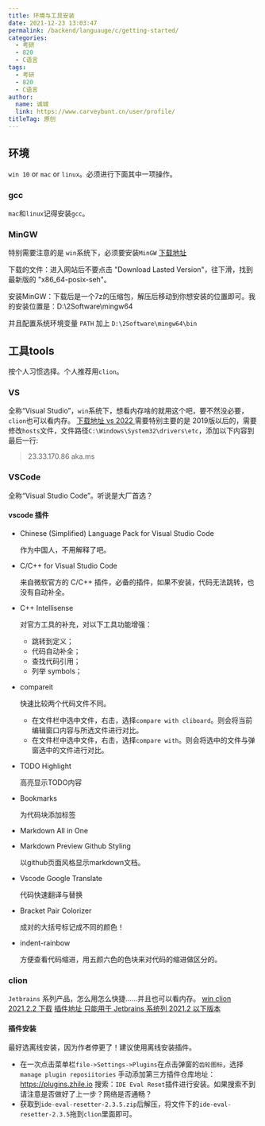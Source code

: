 ```yaml
---
title: 环境与工具安装
date: 2021-12-23 13:03:47
permalink: /backend/languauge/c/getting-started/
categories: 
  - 考研
  - 820
  - C语言
tags: 
  - 考研
  - 820
  - C语言
author: 
  name: 诚城
  link: https://www.carveybunt.cn/user/profile/
titleTag: 原创
---
```


## 环境

`win 10` or `mac` or `linux`。必须进行下面其中一项操作。

### gcc

`mac`和`linux`记得安装`gcc`。

### MinGW

特别需要注意的是 `win`系统下，必须要安装`MinGW` 
[下载地址](https://sourceforge.net/projects/mingw-w64/files/)

下载的文件：进入网站后不要点击 "Download Lasted Version"，往下滑，找到最新版的 "x86_64-posix-seh"。

安装MinGW：下载后是一个7z的压缩包，解压后移动到你想安装的位置即可。我的安装位置是：D:\2Software\mingw64

并且配置系统环境变量 `PATH` 加上 `D:\2Software\mingw64\bin`

## 工具tools

按个人习惯选择。个人推荐用`clion`。

### VS

全称“Visual Studio”，`win`系统下，想看内存啥的就用这个吧，要不然没必要，`clion`也可以看内存。
[ 下载地址 vs 2022 ](https://visualstudio.microsoft.com/zh-hans/thank-you-downloading-visual-studio/?sku=Community&rel=17)
需要特别主要的是 2019版以后的，需要修改`hosts`文件，文件路径`C:\Windows\System32\drivers\etc`，添加以下内容到最后一行:
> 23.33.170.86 aka.ms

### VSCode

全称“Visual Studio Code”。听说是大厂首选？

#### vscode 插件

- Chinese (Simplified) Language Pack for Visual Studio Code

  作为中国人，不用解释了吧。
- C/C++ for Visual Studio Code

  来自微软官方的 C/C++ 插件，必备的插件，如果不安装，代码无法跳转，也没有自动补全。
- C++ Intellisense

  对官方工具的补充，对以下工具功能增强：

    - 跳转到定义；
    - 代码自动补全；
    - 查找代码引用；
    - 列举 symbols；
- compareit

  快速比较两个代码文件不同。
  - 在文件栏中选中文件，右击，选择`compare with cliboard`。则会将当前编辑窗口内容与所选文件进行对比。
  - 在文件栏中选中文件，右击，选择`compare with`。则会将选中的文件与弹窗选中的文件进行对比。
- TODO Highlight
  
  高亮显示TODO内容
- Bookmarks

  为代码块添加标签
- Markdown All in One
- Markdown Preview Github Styling

  以github页面风格显示markdown文档。
- Vscode Google Translate

  代码快速翻译与替换
- Bracket Pair Colorizer

  成对的大括号标记成不同的颜色！
- indent-rainbow

  方便查看代码缩进，用五颜六色的色块来对代码的缩进做区分的。

### clion

`Jetbrains` 系列产品，怎么用怎么快捷……并且也可以看内存。
[win clion 2021.2.2 下载](https://download.jetbrains.com.cn/cpp/CLion-2021.2.2.exe)
[插件地址 只能用于 Jetbrains 系统列 2021.2 以下版本 ](https://zhile.io/2020/11/18/jetbrains-eval-reset-da33a93d.html)

#### 插件安装

最好选离线安装，因为作者停更了！建议使用离线安装插件。

- 在一次点击菜单栏`file->Settings->Plugins`在点击弹窗的`齿轮图标`，选择`manage plugin reposiitories` 手动添加第三方插件仓库地址：https://plugins.zhile.io
搜索：`IDE Eval Reset`插件进行安装。如果搜索不到请注意是否做好了上一步？网络是否通畅？
- 获取到`ide-eval-resetter-2.3.5.zip`后解压，将文件下的`ide-eval-resetter-2.3.5`拖到`clion`里面即可。